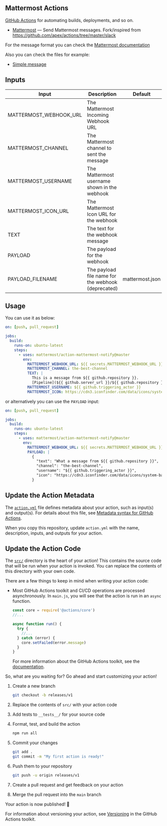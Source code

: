 ## Mattermost Actions

[GitHub Actions](https://github.com/features/actions) for automating builds,
deployments, and so on.

- [Mattermost](https://mattermost.com) — Send Mattermost messages. Fork/inspired
  from https://github.com/apex/actions/tree/master/slack

For the message format you can check the
[Mattermost documentation](https://developers.mattermost.com/integrate/webhooks/incoming/)

Also you can check the files for example:

- [Simple message](./mattermost_simple.json)

## Inputs

| Input                  | Description                                        | Default         | Required |
| ---------------------- | -------------------------------------------------- | --------------- | -------- |
| MATTERMOST_WEBHOOK_URL | The Mattermost Incoming Webhook URL                |                 | true     |
| MATTERMOST_CHANNEL     | The Mattermost channel to sent the message         |                 | false    |
| MATTERMOST_USERNAME    | The Mattermost username shown in the webhook       |                 | false    |
| MATTERMOST_ICON_URL    | The Mattermost Icon URL for the webhook            |                 | false    |
| TEXT                   | The text for the webhook message                   |                 | false    |
| PAYLOAD                | The payload for the webhook                        |                 | false    |
| PAYLOAD_FILENAME       | The payload file name for the webhook (deprecated) | mattermost.json | false    |

## Usage

You can use it as below:

```yaml
on: [push, pull_request]

jobs:
  build:
    runs-on: ubuntu-latest
    steps:
      - uses: mattermost/action-mattermost-notify@master
        env:
          MATTERMOST_WEBHOOK_URL: ${{ secrets.MATTERMOST_WEBHOOK_URL }}
          MATTERMOST_CHANNEL: the-best-channel
          TEXT: |
            This is a message from ${{ github.repository }}.
            [Pipeline](${{ github.server_url }}/${{ github.repository }}/actions/runs/${{ github.run_id }}) was completed :white_check_mark:
          MATTERMOST_USERNAME: ${{ github.triggering_actor }}
          MATTERMOST_ICON: https://cdn3.iconfinder.com/data/icons/system-basic-vol-4-1/20/icon-note-attention-alt3-512.png
```

or alternatively you can use the `PAYLOAD` input:

```yaml
on: [push, pull_request]

jobs:
  build:
    runs-on: ubuntu-latest
    steps:
      - uses: mattermost/action-mattermost-notify@master
        env:
          MATTERMOST_WEBHOOK_URL: ${{ secrets.MATTERMOST_WEBHOOK_URL }}
          PAYLOAD: |
            {
              "text": "What a message from ${{ github.repository }}",
              "channel": "the-best-channel",
              "username": "${{ github.triggering_actor }}",
              "icon": "https://cdn3.iconfinder.com/data/icons/system-basic-vol-4-1/20/icon-note-attention-alt3-512.png"
            }
```

## Update the Action Metadata

The [`action.yml`](action.yml) file defines metadata about your action, such as
input(s) and output(s). For details about this file, see
[Metadata syntax for GitHub Actions](https://docs.github.com/en/actions/creating-actions/metadata-syntax-for-github-actions).

When you copy this repository, update `action.yml` with the name, description,
inputs, and outputs for your action.

## Update the Action Code

The [`src/`](./src/) directory is the heart of your action! This contains the
source code that will be run when your action is invoked. You can replace the
contents of this directory with your own code.

There are a few things to keep in mind when writing your action code:

- Most GitHub Actions toolkit and CI/CD operations are processed asynchronously.
  In `main.js`, you will see that the action is run in an `async` function.

  ```javascript
  const core = require('@actions/core')
  //...

  async function run() {
    try {
      //...
    } catch (error) {
      core.setFailed(error.message)
    }
  }
  ```

  For more information about the GitHub Actions toolkit, see the
  [documentation](https://github.com/actions/toolkit/blob/master/README.md).

So, what are you waiting for? Go ahead and start customizing your action!

1. Create a new branch

   ```bash
   git checkout -b releases/v1
   ```

1. Replace the contents of `src/` with your action code
1. Add tests to `__tests__/` for your source code
1. Format, test, and build the action

   ```bash
   npm run all
   ```

1. Commit your changes

   ```bash
   git add .
   git commit -m "My first action is ready!"
   ```

1. Push them to your repository

   ```bash
   git push -u origin releases/v1
   ```

1. Create a pull request and get feedback on your action
1. Merge the pull request into the `main` branch

Your action is now published! :rocket:

For information about versioning your action, see
[Versioning](https://github.com/actions/toolkit/blob/master/docs/action-versioning.md)
in the GitHub Actions toolkit.
